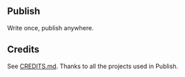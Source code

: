 ## Publish

Write once, publish anywhere.

## Credits

See [CREDITS.md](./docs/CREDITS.md). Thanks to all the projects used in Publish.
